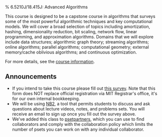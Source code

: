 % 6.5210J/18.415J: Advanced Algorithms

This course is designed to be a capstone course in algorithms that surveys some of the most powerful algorithmic techniques and key computational models.
We will cover a broad selection of topics including amortization, hashing, dimensionality reduction, bit scaling, network flow, linear programming, and approximation algorithms. Domains that we will explore include data structures; algorithmic graph theory; streaming algorithms; online algorithms; parallel algorithms; computational geometry; external memory/cache oblivious algorithms; and continuous optimization.

For more details, see the [course information](info.html).

## Announcements

* If you intend to take this course please fill out [this survey](https://forms.gle/kHhiGbPnushjgtGD6). Note that this form does NOT replace official registration via MIT Registrar's office, it's for our own internal bookkeeping.
* We will be using [NB2](https://nb2.csail.mit.edu), a tool that permits students to discuss and ask questions about lecture videos, notes, and problems sets. You will receive an email to sign up once you fill out the survey above.
* We've added this class to [psetpartners](https://psetpartners.mit.edu), which you can use to find collaborators and comply with the collaboration policy which limits the number of psets you can work on with any individual collaborator.
